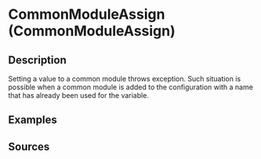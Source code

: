 # CommonModuleAssign (CommonModuleAssign)

<!-- Блоки выше заполняются автоматически, не трогать -->
## Description
<!-- Описание диагностики заполняется вручную. Необходимо понятным языком описать смысл и схему работу -->

Setting a value to a common module throws exception. Such situation is possible when a common module is added to the configuration with a name that has already been used for the variable.

## Examples
<!-- В данном разделе приводятся примеры, на которые диагностика срабатывает, а также можно привести пример, как можно исправить ситуацию -->

## Sources
<!-- Необходимо указывать ссылки на все источники, из которых почерпнута информация для создания диагностики -->
